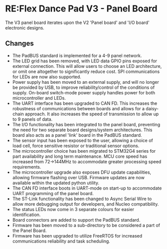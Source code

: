 # RE:Flex Dance Pad V3 - Panel Board

The V3 panel board iterates upon the V2 'Panel board' and 'I/O board' electronic designs.

## Changes

- The PadBUS standard is implemented for a 4-9 panel network.
- The LED grid has been removed, with LED data GPIO pins exposed for external connection. This will allow users to choose an LED architecture, or omit one altogether to significantly reduce cost. SPI communications for LEDs are now also supported.
- Power supply has been moved to an external supply, and will no longer be provided by USB, to improve reliability/control of the conditions of supply. On-board switch-mode power supply handles power for both microcontroller and LEDs.
- The UART interface has been upgraded to CAN FD. This increases the robustness of communications between boards and allows for a daisy-chain approach. It also increases the speed of transmission to allow up to 9 panels of data.
- The I/O functionality has been integrated to the panel board, preventing the need for two separate board designs/system architectures. This board also acts as a panel 'link' board in the PadBUS standard.
- The sensor input has been exposed to the user, allowing a choice of load cell, force sensitive resistor or traditional sensor options.
- The microcontroller choice has been migrated to STM32G4 series for part availability and long term maintenance. MCU core speed has increased from 72->144MHz to accommodate greater processing speed requirements.
- The microcontroller upgrade also exposes DFU update capabilities, allowing firmware flashing over USB. Firmware updates are now available within the updated python utility.
- The CAN FD interface boots in UART-mode on start-up to accommodate UART programming of the panel board.
- The ST-Link functionality has been changed to Async Serial Wire to allow more debugging output for developers, and Nucleo compatibility.
- The status LEDs now come in 3 separate colours for easier identification.
- Board connectors are added to support the PadBUS standard.
- Firmware has been moved to a sub-directory to be considered a part of the Panel Board.
- Firmware has been upgraded to utilize FreeRTOS for increased communications reliability and task scheduling.
